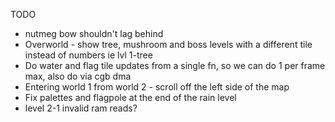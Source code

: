 TODO 

* nutmeg bow shouldn't lag behind
* Overworld - show tree, mushroom and boss levels with a different tile instead of numbers ie lvl 1-tree
* Do water and flag tile updates from a single fn, so we can do 1 per frame max, also do via cgb dma
* Entering world 1 from world 2 - scroll off the left side of the map
* Fix palettes and flagpole at the end of the rain level
* level 2-1 invalid ram reads?
